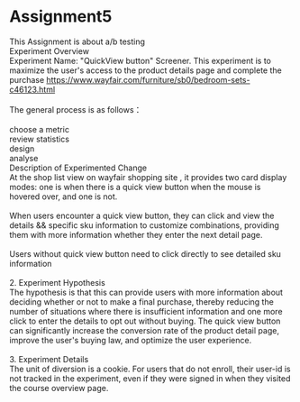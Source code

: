 # Assignment5
This Assignment is about a/b testing<br/>
Experiment Overview<br/>
Experiment Name: "QuickView button" Screener. This experiment is to maximize the user's access to the product details page and complete the purchase https://www.wayfair.com/furniture/sb0/bedroom-sets-c46123.html <br/>
<br/>
The general process is as follows：<br/>
<br/>
choose a metric<br/>
review statistics<br/>
design<br/>
analyse<br/>
Description of Experimented Change<br/>
At the shop list view on wayfair shopping site , it provides two card display modes: one is when there is a quick view button when the mouse is hovered over, and one is not.<br/>
<br/>
When users encounter a quick view button, they can click and view the details && specific sku information to customize combinations, providing them with more information whether they enter the next detail page.<br/>
<br/>
Users without quick view button need to click directly to see detailed sku information<br/>
<br/>
2. Experiment Hypothesis<br/>
The hypothesis is that this can provide users with more information about deciding whether or not to make a final purchase, thereby reducing the number of situations where there is insufficient information and one more click to enter the details to opt out without buying. The quick view button can significantly increase the conversion rate of the product detail page, improve the user's buying law, and optimize the user experience.<br/>
<br/>
3. Experiment Details<br/>
The unit of diversion is a cookie. For users that do not enroll, their user-id is not tracked in the experiment, even if they were signed in when they visited the course overview page.
